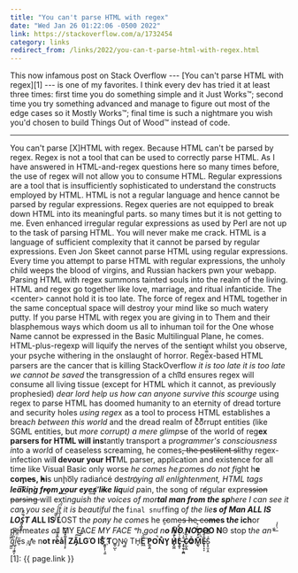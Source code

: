 ```yaml
---
title: "You can't parse HTML with regex"
date: "Wed Jan 26 01:22:06 -0500 2022"
link: https://stackoverflow.com/a/1732454
category: links
redirect_from: /links/2022/you-can-t-parse-html-with-regex.html
---
```


This now infamous post on Stack Overflow --- [You can't parse HTML with
regex][1] --- is one of my favorites. I think every dev has tried it at least
three times: first time you do something simple and it Just Works™; second
time you try something advanced and manage to figure out most of the edge
cases so it Mostly Works™; final time is such a nightmare you wish you'd
chosen to build Things Out of Wood™ instead of code.

---

You can't parse [X]HTML with regex. Because HTML can't be parsed by regex.
Regex is not a tool that can be used to correctly parse HTML. As I have
answered in HTML-and-regex questions here so many times before, the use of
regex will not allow you to consume HTML. Regular expressions are a tool that
is insufficiently sophisticated to understand the constructs employed by HTML.
HTML is not a regular language and hence cannot be parsed by regular
expressions. Regex queries are not equipped to break down HTML into its
meaningful parts. so many times but it is not getting to me. Even enhanced
irregular regular expressions as used by Perl are not up to the task of
parsing HTML. You will never make me crack. HTML is a language of sufficient
complexity that it cannot be parsed by regular expressions. Even Jon Skeet
cannot parse HTML using regular expressions. Every time you attempt to parse
HTML with regular expressions, the unholy child weeps the blood of virgins,
and Russian hackers pwn your webapp. Parsing HTML with regex summons tainted
souls into the realm of the living. HTML and regex go together like love,
marriage, and ritual infanticide. The &lt;center&gt; cannot hold it is too
late. The force of regex and HTML together in the same conceptual space will
destroy your mind like so much watery putty. If you parse HTML with regex you
are giving in to Them and their blasphemous ways which doom us all to inhuman
toil for the One whose Name cannot be expressed in the Basic Multilingual
Plane, he comes. HTML-plus-regexp will liquify the n​erves of the
sentient whilst you observe, your psyche withering in the onslaught of horror.
Rege̿̔̉x-based HTML parsers are the cancer that is killing StackOverflow <i>it is
too late it is too late we cannot be saved</i> the transgression of a chi͡ld
ensures regex will consume all living tissue (except for HTML which it cannot,
as previously prophesied) <i>dear lord help us how can anyone survive this
scourge</i> using regex to parse HTML has doomed humanity to an eternity of
dread torture and security holes <i>using rege</i>x as a tool to process HTML
establishes a brea<i>ch between this world</i> and the dread realm of c͒ͪo͛ͫrrupt
entities (like SGML entities, but <i>more corrupt) a mere glimp</i>se of the
world of reg​<b>ex parsers for HTML will ins</b>​tantly transport a
p<i>rogrammer's consciousness i</i>nto a w<i>orl</i>d of ceaseless screaming,
he comes<strike>, the pestilent sl</strike>ithy regex-infection wil​<b>l
devour your HT</b>​ML parser, application and existence for all time like
Visual Basic only worse <i>he comes he com</i>es <i>do not fi</i>​ght
h<b>e com̡e̶s, ̕h̵i</b>​s un̨ho͞ly radiańcé de<i>stro҉ying all enli̍̈́̂̈́ghtenment,
HTML tags <b>lea͠ki̧n͘g fr̶ǫm ̡yo​͟ur eye͢s̸ ̛l̕ik͏e liq</b>​uid p</i>ain, the
song of re̸gular exp​re<strike>ssion parsing </strike>will
exti<i>​nguish the voices of mor​<b>tal man from the
sp</b>​here I can see it can you see ̲͚̖͔̙î̩́t̲͎̩̱͔́̋̀ it is beautiful t​</i>he
f<code>inal snuf</code>fing o<i>f the lie​<b>s of Man ALL IS LOŚ͖̩͇̗̪̏̈́T
A</b></i><b>LL I​S L</b>OST th<i>e pon̷y he come</i>s he c̶̮om<strike>es he
co</strike><b><strike>me</strike>s t<i>he</i> ich​</b>or permeat<i>es
al</i>l MY FAC<i>E MY FACE ᵒh god n<b>o NO NOO̼</b></i><b>O​O N</b>Θ stop
t<i>he an​*̶͑̾̾​̅ͫ͏̙̤g͇̫͛͆̾ͫ̑͆l͖͉̗̩̳̟̍ͫͥͨ</i>e̠̅s<code> ͎a̧͈͖r̽̾̈́͒͑e</code> n<b>​ot rè̑ͧ̌aͨl̘̝̙̃ͤ͂̾̆ ZA̡͊͠͝LGΌ ISͮ̂҉̯͈͕̹̘̱
T</b>O͇̹̺ͅƝ̴ȳ̳ TH̘<b>Ë͖́̉ ͠P̯͍̭O̚​N̐Y̡ H̸̡̪̯ͨ͊̽̅̾̎Ȩ̬̩̾͛ͪ̈́̀́͘ ̶̧̨̱̹̭̯ͧ̾ͬC̷̙̲̝͖ͭ̏ͥͮ͟Oͮ͏̮̪̝͍M̲̖͊̒ͪͩͬ̚̚͜Ȇ̴̟̟͙̞ͩ͌͝</b>S̨̥̫͎̭ͯ̿̔̀ͅ

[1]: {{ page.link }}
